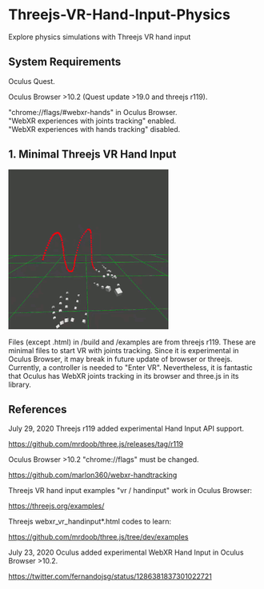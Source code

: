 # Threejs-VR-Hand-Input-Physics
Explore physics simulations with Threejs VR hand input

## System Requirements

Oculus Quest.<br>

Oculus Browser >10.2 (Quest update >19.0 and threejs r119).<br>

"chrome://flags/#webxr-hands" in Oculus Browser.<br>
"WebXR experiences with joints tracking" enabled.<br>
"WebXR experiences with hands tracking" disabled.<br>

## 1. Minimal Threejs VR Hand Input

<img src="images/1-threejs-vr-hand-input-physics.gif" width="320">

Files (except .html) in /build and /examples are from threejs r119. These are minimal files to start VR with joints tracking. Since it is experimental in Oculus Browser, it may break in future update of browser or threejs. Currently, a controller is needed to "Enter VR". Nevertheless, it is fantastic that Oculus has WebXR joints tracking in its browser and three.js in its library.<br>

## References

July 29, 2020 Threejs r119 added experimental Hand Input API support.<br>

https://github.com/mrdoob/three.js/releases/tag/r119

Oculus Browser >10.2 "chrome://flags" must be changed.<br>

https://github.com/marlon360/webxr-handtracking

Threejs VR hand input examples "vr / handinput" work in Oculus Browser:<br>

https://threejs.org/examples/

Threejs webxr_vr_handinput*.html codes to learn:

https://github.com/mrdoob/three.js/tree/dev/examples

July 23, 2020 Oculus added experimental WebXR Hand Input in Oculus Browser >10.2.<br>

https://twitter.com/fernandojsg/status/1286381837301022721


